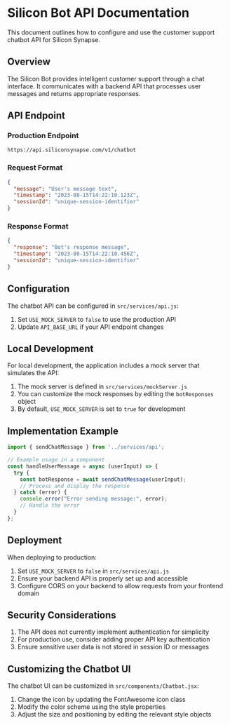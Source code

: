 # Silicon Bot API Documentation

This document outlines how to configure and use the customer support chatbot API for Silicon Synapse.

## Overview

The Silicon Bot provides intelligent customer support through a chat interface. It communicates with a backend API that processes user messages and returns appropriate responses.

## API Endpoint

### Production Endpoint
```
https://api.siliconsynapse.com/v1/chatbot
```

### Request Format

```json
{
  "message": "User's message text",
  "timestamp": "2023-08-15T14:22:10.123Z",
  "sessionId": "unique-session-identifier"
}
```

### Response Format

```json
{
  "response": "Bot's response message",
  "timestamp": "2023-08-15T14:22:10.456Z",
  "sessionId": "unique-session-identifier"
}
```

## Configuration

The chatbot API can be configured in `src/services/api.js`:

1. Set `USE_MOCK_SERVER` to `false` to use the production API
2. Update `API_BASE_URL` if your API endpoint changes

## Local Development

For local development, the application includes a mock server that simulates the API:

1. The mock server is defined in `src/services/mockServer.js`
2. You can customize the mock responses by editing the `botResponses` object
3. By default, `USE_MOCK_SERVER` is set to `true` for development

## Implementation Example

```javascript
import { sendChatMessage } from '../services/api';

// Example usage in a component
const handleUserMessage = async (userInput) => {
  try {
    const botResponse = await sendChatMessage(userInput);
    // Process and display the response
  } catch (error) {
    console.error("Error sending message:", error);
    // Handle the error
  }
};
```

## Deployment

When deploying to production:

1. Set `USE_MOCK_SERVER` to `false` in `src/services/api.js`
2. Ensure your backend API is properly set up and accessible
3. Configure CORS on your backend to allow requests from your frontend domain

## Security Considerations

1. The API does not currently implement authentication for simplicity
2. For production use, consider adding proper API key authentication
3. Ensure sensitive user data is not stored in session ID or messages

## Customizing the Chatbot UI

The chatbot UI can be customized in `src/components/Chatbot.jsx`:

1. Change the icon by updating the FontAwesome icon class
2. Modify the color scheme using the style properties
3. Adjust the size and positioning by editing the relevant style objects 